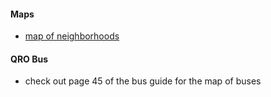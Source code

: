 
#### Maps

- [map of neighborhoods](https://www.youtube.com/watch?v=0o0FI1N2_k0&t=309s)

#### QRO Bus

- check out page 45 of the bus guide for the map of buses
